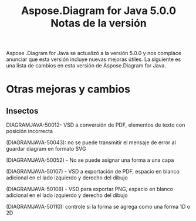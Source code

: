 ﻿---
title: Aspose.Diagram for Java 5.0.0 Notas de la versión
type: docs
weight: 100
url: /es/java/aspose-diagram-for-java-5-0-0-release-notes/
---
Aspose .Diagram for Java se actualizó a la versión 5.0.0 y nos complace anunciar que esta versión incluye nuevas mejoras útiles.
La siguiente es una lista de cambios en esta versión de Aspose.Diagram for Java.
# **Otras mejoras y cambios**
## **Insectos**
DIAGRAMJAVA-50012- VSD a conversión de PDF, elementos de texto con posición incorrecta

(DIAGRAMJAVA-50043): no se puede transmitir el mensaje de error al guardar diagram en formato SVG

(DIAGRAMJAVA-50052) - No se puede asignar una forma a una capa

(DIAGRAMJAVA-50107) - VSD a exportación de PDF, espacio en blanco adicional en el lado izquierdo y derecho del dibujo

(DIAGRAMJAVA-50108) - VSD para exportar PNG, espacio en blanco adicional en el lado izquierdo y derecho del dibujo

(DIAGRAMJAVA-50110): controle si la forma se agrega como una forma 1D o 2D
